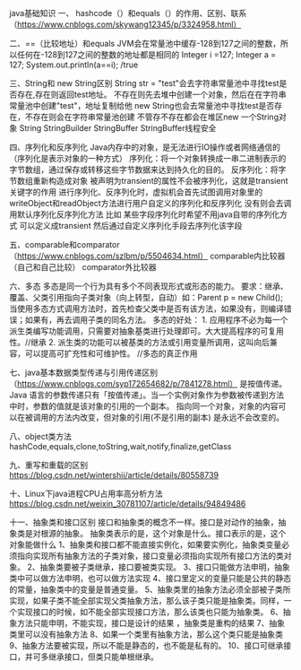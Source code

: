 java基础知识
  一、 hashcode（）和equals（）的作用、区别、联系（https://www.cnblogs.com/skywang12345/p/3324958.html）
  
  二、==（比较地址）和equals
  JVM会在常量池中缓存-128到127之间的整数，所以任何在-128到127之间的整数的地址都是相同的 
  Integer i =127;
  Integer a = 127;
  System.out.println(a==i); /true
  
  三、String和 new String区别
  String str = "test"会去字符串常量池中寻找test是否存在,存在则返回test地址。
  不存在则先去堆中创建一个对象，然后在在字符串常量池中创建"test"，地址复制给他
  new String也会去常量池中寻找test是否存在，不存在则会在字符串常量池创建
  不管存不存在都会在堆区new 一个String对象
  String StringBuilder StringBuffer
  StringBuffer线程安全
  
  四、序列化和反序列化
  Java内存中的对象，是无法进行IO操作或者网络通信的（序列化是表示对象的一种方式）
  序列化：将一个对象转换成一串二进制表示的字节数组，通过保存或转移这些字节数据来达到持久化的目的。
  反序列化：将字节数组重新构造成对象
  被声明为transient的属性不会被序列化，这就是transient关键字的作用
  进行序列化、反序列化时，虚拟机会首先试图调用对象里的writeObject和readObject方法进行用户自定义的序列化和反序列化
  没有则会去调用默认序列化反序列化方法
  比如 某些字段序列化时希望不用java自带的序列化方式 可以定义成transient 然后通过自定义序列化手段去序列化该字段
  
  五、comparable和comparator（https://www.cnblogs.com/szlbm/p/5504634.html）
  comparable内比较器（自己和自己比较）
  comparator外比较器
  
  六、多态
  多态是同一个行为具有多个不同表现形式或形态的能力。
  要求：继承、覆盖、父类引用指向子类对象（向上转型，自动）如：Parent p = new Child();
  当使用多态方式调用方法时，首先检查父类中是否有该方法，如果没有，则编译错误；如果有，再去调用子类的同名方法。
  多态的好处： 1. 应用程序不必为每一个派生类编写功能调用，只需要对抽象基类进行处理即可。大大提高程序的可复用性。//继承 
  2. 派生类的功能可以被基类的方法或引用变量所调用，这叫向后兼容，可以提高可扩充性和可维护性。 //多态的真正作用
  
  七、java基本数据类型传递与引用传递区别（https://www.cnblogs.com/syp172654682/p/7841278.html）
  是按值传递。Java 语言的参数传递只有「按值传递」。当一个实例对象作为参数被传递到方法中时，参数的值就是该对象的引用的一个副本。
  指向同一个对象，对象的内容可以在被调用的方法内改变，但对象的引用(不是引用的副本) 是永远不会改变的。
  
  八、object类方法
  hashCode,equals,clone,toString,wait,notify,finalize,getClass
  
  九、重写和重载的区别
  https://blog.csdn.net/wintershii/article/details/80558739
  
  十、Linux下java进程CPU占用率高分析方法
  https://blog.csdn.net/weixin_30781107/article/details/94849486
  
  十一、抽象类和接口区别
    接口和抽象类的概念不一样。接口是对动作的抽象，抽象类是对根源的抽象。
    抽象类表示的是，这个对象是什么。接口表示的是，这个对象能做什么
    1、抽象类和接口都不能直接实例化，如果要实例化，抽象类变量必须指向实现所有抽象方法的子类对象，接口变量必须指向实现所有接口方法的类对象。
    2、抽象类要被子类继承，接口要被类实现。
    3、接口只能做方法申明，抽象类中可以做方法申明，也可以做方法实现
    4、接口里定义的变量只能是公共的静态的常量，抽象类中的变量是普通变量。
    5、抽象类里的抽象方法必须全部被子类所实现，如果子类不能全部实现父类抽象方法，那么该子类只能是抽象类。同样，一个实现接口的时候，如不能全部实现接口方法，那么该类也只能为抽象类。
    6、抽象方法只能申明，不能实现，接口是设计的结果 ，抽象类是重构的结果
    7、抽象类里可以没有抽象方法
    8、如果一个类里有抽象方法，那么这个类只能是抽象类
    9、抽象方法要被实现，所以不能是静态的，也不能是私有的。
    10、接口可继承接口，并可多继承接口，但类只能单根继承。